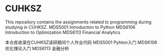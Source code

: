 # CUHKSZ

This repository contains the assignments related to programming during studying in CUHKSZ. 
MDS5001 Introduction to Python
MDS6106 Introduction to Optimization
MDS6113 Financial Analytics

本仓库收录在CUHKSZ读研期间个人作业代码
MDS5001 Pyhton入门
MDS6106 优化理论入门
MDS6113 金融分析
